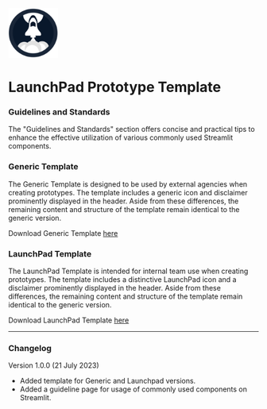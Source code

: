 <img src="https://github.com/glenn-dsaid/launchpad-prototype-template/blob/main/images/launchpad-icon.png?raw=true" alt="LaunchPad Logo" width="100"/>

# LaunchPad Prototype Template

### Guidelines and Standards

The "Guidelines and Standards" section offers concise and practical tips to enhance the effective utilization of various commonly used Streamlit components.

### Generic Template

The Generic Template is designed to be used by external agencies when creating prototypes. The template includes a generic icon and disclaimer prominently displayed in the header. Aside from these differences, the remaining content and structure of the template remain identical to the generic version.

Download Generic Template <a href = "https://github.com/glenn-dsaid/launchpad-prototype-template/tree/main/template/generic">here</a>

### LaunchPad Template

The LaunchPad Template is intended for internal team use when creating prototypes. The template includes a distinctive LaunchPad icon and a disclaimer prominently displayed in the header. Aside from these differences, the remaining content and structure of the template remain identical to the generic version.

Download LaunchPad Template <a href = "https://github.com/glenn-dsaid/launchpad-prototype-template/tree/main/template/launchpad">here</a>

<hr/>

### Changelog

Version 1.0.0 (21 July 2023)

- Added template for Generic and Launchpad versions.
- Added a guideline page for usage of commonly used components on Streamlit.

